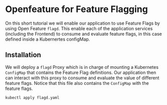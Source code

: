 # Openfeature for Feature Flagging

On this short tutorial we will enable our application to use Feature Flags by using Open Feature `flagd`. This enable each of the application services (including the Frontend) to consume and evaluate feature flags, in this case defined inside a Kubernertes configMap. 

## Installation

We will deploy a `flagd` Proxy which is in charge of mounting a Kubernetes `ConfigMap` that contains the Feature Flag definitions. 
Our application then can interact with this proxy to consume and evaluate the value of different feature flags.
Notice that this file also contains the `ConfigMap` with the feature flags.  

```
kubectl apply flagd.yaml
```

